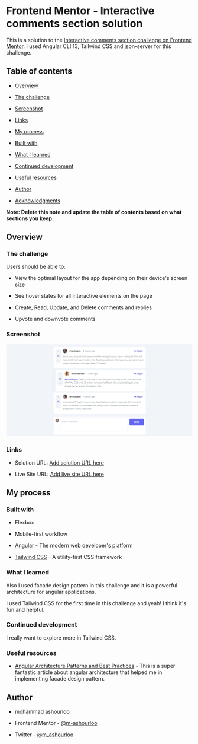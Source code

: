 # Frontend Mentor - Interactive comments section solution

This is a solution to the [Interactive comments section challenge on Frontend Mentor](https://www.frontendmentor.io/challenges/interactive-comments-section-iG1RugEG9). I used Angular CLI 13, Tailwind CSS and json-server for this challenge.


## Table of contents

  

- [Overview](#overview)

- [The challenge](#the-challenge)

- [Screenshot](#screenshot)

- [Links](#links)

- [My process](#my-process)

- [Built with](#built-with)

- [What I learned](#what-i-learned)

- [Continued development](#continued-development)

- [Useful resources](#useful-resources)

- [Author](#author)

- [Acknowledgments](#acknowledgments)

  

**Note: Delete this note and update the table of contents based on what sections you keep.**

  

## Overview

  

### The challenge

  

Users should be able to:

  

- View the optimal layout for the app depending on their device's screen size

- See hover states for all interactive elements on the page

- Create, Read, Update, and Delete comments and replies

- Upvote and downvote comments

  

### Screenshot

 
![enter image description here](https://raw.githubusercontent.com/m-ashourloo/frontend-mentor-interactive-comments/master/screenshot.png)
  
  

### Links

  

- Solution URL: [Add solution URL here](https://your-solution-url.com)

- Live Site URL: [Add live site URL here](https://your-live-site-url.com)

  

## My process

  

### Built with

  

- Flexbox

- Mobile-first workflow

- [Angular](https://angular.io/) - The modern web  developer's platform

- [Tailwind CSS](https://tailwindcss.com/) - A utility-first CSS framework

 

  

### What I learned

Also I used facade design pattern in this challenge and it is a powerful architecture for angular applications.  

I used Tailwind CSS for the first time in this challenge and yeah! I think it's fun and helpful.


  

### Continued development

  

I really want to explore more in Tailwind CSS.


  

### Useful resources

  

- [ Angular Architecture Patterns and Best Practices](https://dev-academy.com/angular-architecture-best-practices/) - This is a super fantastic article about angular architecture that helped me in implementing facade design pattern.

## Author

  

- mohammad ashourloo

- Frontend Mentor - [@m-ashourloo](https://www.frontendmentor.io/profile/m-ashourloo)

- Twitter - [@m_ashourloo](https://twitter.com/m_ashourloo)


  